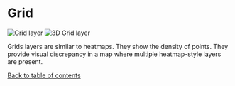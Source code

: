 # Grid

![Grid layer](https://d1a3f4spazzrp4.cloudfront.net/kepler.gl/documentation/image21.png "Grid layer")
![3D Grid layer](https://d1a3f4spazzrp4.cloudfront.net/kepler.gl/documentation/image17.png "3D Grid layer")

Grids layers are similar to heatmaps. They show the density of points. They provide visual discrepancy in a map where multiple heatmap-style layers are present.

[Back to table of contents](docs/a-introduction.md)
